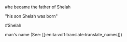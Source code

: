 #he became the father of Shelah

"his son Shelah was born"

#Shelah

man's name (See: [[:en:ta:vol1:translate:translate_names]])